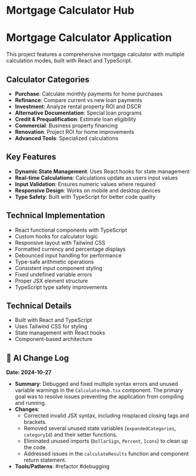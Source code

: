 # Mortgage Calculator Hub

# Mortgage Calculator Application

This project features a comprehensive mortgage calculator with multiple calculation modes, built with React and TypeScript.

## Calculator Categories
- **Purchase**: Calculate monthly payments for home purchases
- **Refinance**: Compare current vs new loan payments
- **Investment**: Analyze rental property ROI and DSCR
- **Alternative Documentation**: Special loan programs
- **Credit & Prequalification**: Estimate loan eligibility
- **Commercial**: Business property financing
- **Renovation**: Project ROI for home improvements
- **Advanced Tools**: Specialized calculations

## Key Features
- **Dynamic State Management**: Uses React hooks for state management
- **Real-time Calculations**: Calculations update as users input values
- **Input Validation**: Ensures numeric values where required
- **Responsive Design**: Works on mobile and desktop devices
- **Type Safety**: Built with TypeScript for better code quality

## Technical Implementation
- React functional components with TypeScript
- Custom hooks for calculator logic
- Responsive layout with Tailwind CSS
- Formatted currency and percentage displays
- Debounced input handling for performance
- Type-safe arithmetic operations
- Consistent input component styling
- Fixed undefined variable errors
- Proper JSX element structure
- TypeScript type safety improvements

## Technical Details
- Built with React and TypeScript
- Uses Tailwind CSS for styling
- State management with React hooks
- Component-based architecture

## 📌 AI Change Log

**Date: 2024-10-27**
- **Summary**: Debugged and fixed multiple syntax errors and unused variable warnings in the `CalculatorHub.tsx` component. The primary goal was to resolve issues preventing the application from compiling and running.
- **Changes**:
  - Corrected invalid JSX syntax, including misplaced closing tags and brackets.
  - Removed several unused state variables (`expandedCategories`, `categoryId`) and their setter functions.
  - Eliminated unused imports (`DollarSign`, `Percent`, `Icons`) to clean up the code.
  - Addressed issues in the `calculateResults` function and component return statement.
- **Tools/Patterns**: #refactor #debugging